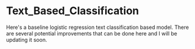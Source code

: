 # Text_Based_Classification
Here's a baseline logistic regression text classification based model. There are several potential improvements that can be done here and I will be updating it soon.
